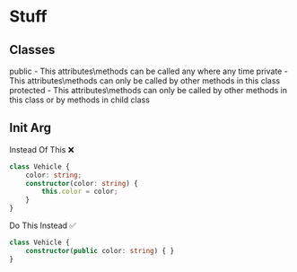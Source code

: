 # Stuff

## Classes

public - This attributes\methods can be called any where any time
private - This attributes\methods can only be called by other methods in this class
protected - This attributes\methods can only be called by other methods in this class or by methods in child class

## Init Arg

Instead Of This ❌

```ts
class Vehicle {
    color: string;
    constructor(color: string) {
        this.color = color;
    }
}
```

Do This Instead ✅

```ts
class Vehicle {
    constructor(public color: string) { }
}

```
